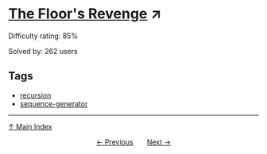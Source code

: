 # [The Floor's Revenge](https://projecteuler.net/problem=546) ↗️

Difficulty rating: 85%

Solved by: 262 users
## Tags

- [recursion](../tags/recursion.md)
- [sequence-generator](../tags/sequence-generator.md)



---

[↑ Main Index](../README.md)


<div align=center><a href='545.md'>← Previous</a> &nbsp;&nbsp; &nbsp;&nbsp;  <a href='547.md'>Next →</a></div>
